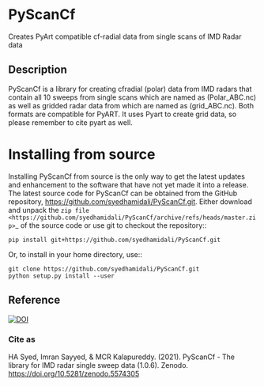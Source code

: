 # PyScanCf

Creates PyArt compatible cf-radial data from single scans of IMD Radar data

## Description

PyScanCf is a library for creating cfradial (polar) data from IMD radars that contain all 10 sweeps from single scans which are named as (Polar_ABC.nc) as well as gridded radar data from which are named as (grid_ABC.nc). Both formats are compatible for PyART. It uses Pyart to create grid data, so please remember to cite pyart as well.

Installing from source
======================

Installing PyScanCf from source is the only way to get the latest updates and
enhancement to the software that have not yet made it into a release.
The latest source code for PyScanCf can be obtained from the GitHub repository,
https://github.com/syedhamidali/PyScanCf.git. Either download and unpack the 
`zip file <https://github.com/syedhamidali/PyScanCf/archive/refs/heads/master.zip>`_ of 
the source code or use git to checkout the repository::

    pip install git+https://github.com/syedhamidali/PyScanCf.git

Or, to install in your home directory, use::

    git clone https://github.com/syedhamidali/PyScanCf.git
    python setup.py install --user

## Reference
[![DOI](https://zenodo.org/badge/417933645.svg)](https://zenodo.org/badge/latestdoi/417933645)

### Cite as
HA Syed, Imran Sayyed, & MCR Kalapureddy. (2021). PyScanCf - The library for IMD radar single sweep data (1.0.6). Zenodo. https://doi.org/10.5281/zenodo.5574305
